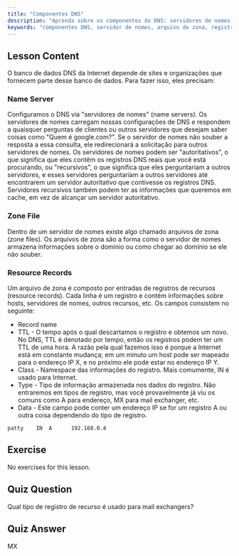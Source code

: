 ```yaml
---
title: "Componentes DNS"
description: "Aprenda sobre os componentes do DNS: servidores de nomes, arquivos de zona e registros de recursos. Entenda como o DNS funciona para iniciantes. Comece sua jornada de rede Linux!"
keywords: "componentes DNS, servidor de nomes, arquivo de zona, registros de recursos, tutorial DNS, rede Linux, guia para iniciantes"
---
```


## Lesson Content

O banco de dados DNS da Internet depende de sites e organizações que fornecem parte desse banco de dados. Para fazer isso, eles precisam:

### Name Server

Configuramos o DNS via "servidores de nomes" (name servers). Os servidores de nomes carregam nossas configurações de DNS e respondem a quaisquer perguntas de clientes ou outros servidores que desejam saber coisas como "Quem é google.com?". Se o servidor de nomes não souber a resposta a essa consulta, ele redirecionará a solicitação para outros servidores de nomes. Os servidores de nomes podem ser "autoritativos", o que significa que eles contêm os registros DNS reais que você está procurando, ou "recursivos", o que significa que eles perguntariam a outros servidores, e esses servidores perguntariam a outros servidores até encontrarem um servidor autoritativo que contivesse os registros DNS. Servidores recursivos também podem ter as informações que queremos em cache, em vez de alcançar um servidor autoritativo.

### Zone File

Dentro de um servidor de nomes existe algo chamado arquivos de zona (zone files). Os arquivos de zona são a forma como o servidor de nomes armazena informações sobre o domínio ou como chegar ao domínio se ele não souber.

### Resource Records

Um arquivo de zona é composto por entradas de registros de recursos (resource records). Cada linha é um registro e contém informações sobre hosts, servidores de nomes, outros recursos, etc. Os campos consistem no seguinte:

- Record name
- TTL - O tempo após o qual descartamos o registro e obtemos um novo. No DNS, TTL é denotado por tempo, então os registros podem ter um TTL de uma hora. A razão pela qual fazemos isso é porque a Internet está em constante mudança; em um minuto um host pode ser mapeado para o endereço IP X, e no próximo ele pode estar no endereço IP Y.
- Class - Namespace das informações do registro. Mais comumente, IN é usado para Internet.
- Type - Tipo de informação armazenada nos dados do registro. Não entraremos em tipos de registro, mas você provavelmente já viu os comuns como A para endereço, MX para mail exchanger, etc.
- Data - Este campo pode conter um endereço IP se for um registro A ou outra coisa dependendo do tipo de registro.

```plaintext
patty    IN  A      192.168.0.4
```

## Exercise

No exercises for this lesson.

## Quiz Question

Qual tipo de registro de recurso é usado para mail exchangers?

## Quiz Answer

MX
